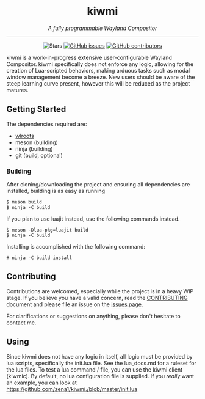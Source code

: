 <h1 align="center">kiwmi</h1>
<p align="center"><i>A fully programmable Wayland Compositor</i></p>
<hr><p align="center">
  <img alt="Stars" src="https://img.shields.io/github/stars/buffet/kiwmi.svg?label=Stars&style=flat" />
  <a href="https://github.com/buffet/kiwmi/issues"><img alt="GitHub issues" src="https://img.shields.io/github/issues/buffet/kiwmi.svg"/></a>
  <a href="https://github.com/buffet/kiwmi/graphs/contributors"><img alt="GitHub contributors" src="https://img.shields.io/github/contributors/buffet/kiwmi"></a>
</p>

kiwmi is a work-in-progress extensive user-configurable Wayland Compositor.
kiwmi specifically does not enforce any logic, allowing for the creation of Lua-scripted behaviors, making arduous tasks such as modal window management become a breeze.
New users should be aware of the  steep learning curve present, however this will be reduced as the project matures.


## Getting Started

The dependencies required are:

- [wlroots](https://github.com/swaywm/wlroots)
- meson (building)
- ninja (building)
- git (build, optional)

### Building

After cloning/downloading the project and ensuring all dependencies are installed, building is as easy as running

```
$ meson build
$ ninja -C build
```

If you plan to use luajit instead, use the following commands instead.

```
$ meson -Dlua-pkg=luajit build
$ ninja -C build
```

Installing is accomplished with the following command:

```
# ninja -C build install
```


## Contributing

Contributions are welcomed, especially while the project is in a heavy WIP stage.
If you believe you have a valid concern, read the [CONTRIBUTING](https://github.com/buffet/kiwmi/blob/master/CONTRIBUTING.md) document and please file an issue on the [issues page](https://github.com/buffet/kiwmi/issues/new).

For clarifications or suggestions on anything, please don't hesitate to contact me.


## Using

Since kiwmi does not have any logic in itself, all logic must be provided by lua scripts, specifically the init.lua file.
See the lua_docs.md for a ruleset for the lua files. To test a lua command / file, you can use the kiwmi client (kiwmic).
By default, no lua configuration file is supplied. If you *really* want an example, you can look at https://github.com/zena1/kiwmi./blob/master/init.lua  


